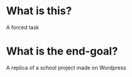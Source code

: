 # What is this?
A forced task
# What is the end-goal?
A replica of a school project made on Wordpress
